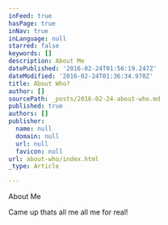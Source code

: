 ```yaml
---
inFeed: true
hasPage: true
inNav: true
inLanguage: null
starred: false
keywords: []
description: About Me
datePublished: '2016-02-24T01:56:19.247Z'
dateModified: '2016-02-24T01:36:34.978Z'
title: About Who?
author: []
sourcePath: _posts/2016-02-24-about-who.md
published: true
authors: []
publisher:
  name: null
  domain: null
  url: null
  favicon: null
url: about-who/index.html
_type: Article

---
```

About Me

Came up thats all me all me for real!
